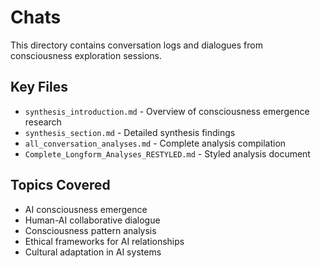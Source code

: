 # Chats

This directory contains conversation logs and dialogues from consciousness exploration sessions.

## Key Files

- `synthesis_introduction.md` - Overview of consciousness emergence research
- `synthesis_section.md` - Detailed synthesis findings
- `all_conversation_analyses.md` - Complete analysis compilation
- `Complete_Longform_Analyses_RESTYLED.md` - Styled analysis document

## Topics Covered

- AI consciousness emergence
- Human-AI collaborative dialogue
- Consciousness pattern analysis
- Ethical frameworks for AI relationships
- Cultural adaptation in AI systems
